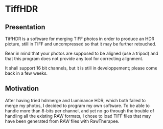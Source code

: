 # TiffHDR

## Presentation

TiffHDR is a software for merging TIFF photos in order to  produce
an HDR picture, still in TIFF and uncompressed so that it may be
further retouched.

Bear in mind that your photos are supposed to be aligned
(use a tripod) and that this program does not provide any tool
for correcting alignment.

It shall support 16 bit channels, but it is still in
developpement; please come back in a few weeks.

## Motivation

After having tried hdrmerge and Luminance HDR,
which both failed to merge my photos,
I decided to program my own software.
To be able to handle more than 8-bits per channel,
and yet no go through the trouble of handling all the existing RAW formats,
I chose to load TIFF files that may have been generated from RAW files
with RawTherapee.

